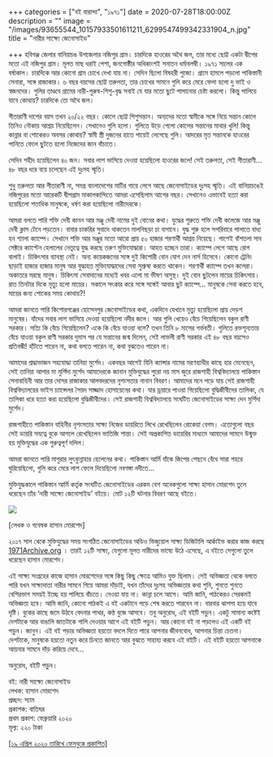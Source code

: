 +++
categories = ["বই বারান্দা", "১৯৭১"]
date = 2020-07-28T18:00:00Z
description = ""
image = "/images/93655544_10157933501611211_6299547499342331904_n.jpg"
title = "নারীর সাক্ষ্যে জেনোসাইড"

+++
হবিগঞ্জ জেলার বানিয়াচঙ উপজেলার নজিপুর গ্রাম। চারদিকে হাওরের অথৈ জল, তার মধ্যে ছোট্ট একটা দ্বীপের মতো এই নজিপুর গ্রাম। মূলত মাছ ধরাই পেশা, জনগোষ্ঠীর অধিকাংশই সনাতন ধর্মাবলম্বী। ১৯৭১ সালের এক বর্ষাকাল। চারদিকে আর কোনো গ্রাম চোখে দেখা যায় না। সেদিন ছিলো বিষহরী পুজো। গ্রামে হামলে পড়লো পাকিস্তানী সেনারা, সঙ্গে রাজাকার। ৬ বছর বয়সের ছোট্ট তরুলতা, তার চোখের সামনে গুলি করে মেরে ফেলা হলো দু ভাই ও স্বজনদের। গুলির তাণ্ডবে গ্রামের নারী-পুরুষ-শিশু-বৃদ্ধ সবাই যে যার মতো ছুটে পালানোর চেষ্টা করলো। কিন্তু পালিয়ে যাবে কোথায়? চারদিকে তো অথৈ জল।  
  
গীতারাণী দাশের বয়স তখন ২০/২২ বছর। কোলে ছোট্ট শিশুসন্তান। অন্যদের মতো স্বামীকে সঙ্গে নিয়ে সন্তান কোলে তিনিও নৌকায় আশ্রয় নিয়েছিলেন। সেখানেও গুলি হলো। গুলিতে উড়ে গেলো কোলের সন্তানের মাথার খুলি! কিন্তু কান্নার বা শোকেরও অবসর কোথায়? স্বামী স্ত্রী দুজনের হাতে পায়েই লেগেছে গুলি। আদরের মৃত সন্তানকে হাওরের পানিতে ফেলে ছুটতে হলো নিজেদের জান বাঁচাতে।  
  
সেদিন শহীদ হয়েছিলেন ৪০ জন। সবার লাশ ভাসিয়ে দেওয়া হয়েছিলো হাওরের জলে! সেই তরুলতা, সেই গীতারাণী... ৪৮ বছর ধরে বয়ে চলেছেন এই দুঃসহ স্মৃতি।  
  
শুধু তরুলতা আর গীতারাণী না, সমগ্র বাংলাদেশের মাটির গায়ে লেগে আছে জেনোসাইডের দুঃসহ স্মৃতি। এই বানিয়াচঙেই নজিপুরের মতো আরেকটি দ্বীপগ্রাম মাকালকান্দিতে আমরা এসেছিলাম আগের বছর। সেখানেও এভাবেই হত্যা করা হয়েছিলো শতাধিক মানুষকে, ধর্ষণ করা হয়েছিলো নারীদেরকে।  
  
আমরা বলতে পারি শক্তি দেবী কানন আর মঞ্জু দেবী নামের দুই বোনের কথা। যুদ্ধের শুরুতে শক্তি দেবী কলেজে আর মঞ্জু দেবী ক্লাস টেনে পড়তেন। বাবার চাকরির সুবাদে থাকতেন মালনিছড়া চা বাগানে। যুদ্ধ শুরু হলে সপরিবারে পালাতে বাধ্য হন শ্যালা ক্যাম্পে। সেখানে শক্তি আর মঞ্জুর মতো আরো প্রায় ৫০ হাজার শরণার্থী আশ্রয় নিয়েছে। পাশেই বাঁশতলা সাব সেক্টরে ক্যাপ্টেন হেলালের নেতৃত্বে যুদ্ধ করছে তরুণ মুক্তিযোদ্ধারা। আহত হচ্ছেন তারা। ক্যাম্পে লেগে আছে রোগ বালাই। চিকিৎসার ব্যাবস্থা নেই। অন্য কয়েকজনের সঙ্গে দুই কিশোরী বোন যোগ দেন নার্স হিসেবে। কোনো ট্রেনিং ছাড়াই হাজার হাজার মানুষ আর যুদ্ধাহত মুক্তিযোদ্ধাদের সেবা সুশ্রুষা করতে থাকেন। শরণার্থী ক্যাম্পে তখন কলেরা। অকাতরে মরছে মানুষ। চিকিৎসা সেবাদানের মধ্যেই খবর এলো মা ভীষণ অসুস্থ। দুই বোন ছুটলেন মায়ের চিকিৎসায়। রাত তিনটার দিকে মৃত্যু হলো মায়ের। সকালে সৎকার করে সঙ্গে সঙ্গেই আবার ছুট ক্যাম্পে... মানুষকে সেবা করতে হবে, মায়ের জন্য শোকের সময় কোথায়?!  
  
আমরা জানতে পারি কিশোরগঞ্জের হোসেনপুর জেনোসাইডের কথা, একদিনে যেখানে মৃত্যু হয়েছিলো প্রায় দেড়শ মানুষের। যাঁদের সবার লাশ ভাসিয়ে দেওয়া হয়েছিলো নদীর জলে। আর গুলি খেয়েও বেঁচে গিয়েছিলেন বকুল রাণী সরকার। সত্যি কি বেঁচে গিয়েছিলেন? একে কি বেঁচে যাওয়া বলে? তখন তিনি ৮ মাসের গর্ভবতী। গুলিতে রক্তশূন্যতায় বেঁচে যাওয়া বকুল রাণী সরকার দুমাস পর যে সন্তানের জন্ম দিলেন, সেই লাভলী রাণী সরকার এই ৪৮ বছর বয়সেও প্রতিবন্ধী! হাঁটতে পারেন না, কথা বলতে পারেন না, কথা বুঝতেও পারেন না।  
  
আমাদের শ্রদ্ধাভাজন সহযোদ্ধা তানিয়া মুর্শেদ। একবছর আগেই যিনি ক্যান্সার নামের মরণব্যাধীর কাছে হার মেনেছেন, সেই তানিয়া আপার মা মুর্শিদা মুর্শেদ আমাদেরকে জানান মুক্তিযুদ্ধের পুরো নয় মাস জুরে রাজশাহী বিশ্ববিদ্যালয়ে পাকিস্তান সেনাবাহিনী আর তার দোসর রাজাকার আলবদরদের নৃশংসতার নানান বিবরণ। আমাদের মনে পড়ে যায় সেই রাজশাহী বিশ্ববিদ্যালয়ের ভাইস চ্যান্সেলর সৈয়দ সাজ্জাদ হোসায়েনের কথা। যার ড্রয়ারে পাওয়া গিয়েছিলো বুদ্ধিজীবীদের তালিকা, যে তালিকা ধরে হত্যা করা হয়েছিলো বুদ্ধিজীবীদের। সেই রাজশাহী বিশ্ববিদ্যালয়ে সংঘটিত জেনোসাইডের সাক্ষ্য দেন মুর্শিদা মুর্শেদ।  
  
রাজশাহীতে পাকিস্তান বাহিনীর নৃশংসতার সাক্ষ্য নিজের ডায়রিতে লিখে রেখেছিলেন রোকেয়া বেগম। এতোগুলো বছর সেই ডায়রি সযত্নে বুকে আগলে রেখেছিলেন ভাতিজি শান্তা। সেই অপ্রকাশিত ডায়েরির মাধ্যমে আমাদের সামনে উন্মুক্ত হয় মুক্তিযুদ্ধের এক গুরুত্বপূর্ণ দলিল।  
  
আমরা জানতে পারি মাগুরার লুৎফুন্নাহার হেলেনের কথা। পাকিস্তান আর্মি যাঁকে জিপের পেছনে বেঁধে সারা শহরে ঘুরিয়েছিলো, গুলি করে মেরে লাশ ফেলে দিয়েছিলো নবগঙ্গা নদীতে...  
  
মুক্তিযুদ্ধকালে পাকিস্তান আর্মি কর্তৃক সংঘটিত জেনোসাইডের এরকম বেশ অনেকগুলো সাক্ষ্য হাসান মোরশেদ তুলে ধরেছেন তাঁর ‘নারী সাক্ষ্যে জেনোসাইড’ বইয়ে। মোট ১২টি ঘটনার বিবরণ আছে বইতে।  
  
![](/images/94889259_10157868474605783_3769210801584340992_o.jpg)

\[লেখক ও গবেষক হাসান মোরশেদ\]

২০১৭ সাল থেকে মুক্তিযুদ্ধের সময় সংগঠিত জেনোসাইডের অডিও ভিজ্যুয়াল সাক্ষ্য ডিজিটালি আর্কাইভ করার কাজ করছে [1971Archive.org](http://1971archive.org/?fbclid=IwAR1qxP-TyjOlAauErRig8xKxjaxp2eWshkv3sQaGVRpHmkLcKP1RzbBSvDI) । তারই ১২টি সাক্ষ্য, যেগুলো মূলত নারীদের ভাষ্যে উঠে এসেছে, এ বইতে সেগুলো তুলে ধরেছেন হাসান মোরশেদ।  
  
এই সাক্ষ্য সংগ্রহের কাজে হাসান মোরশেদের সঙ্গে কিছু কিছু ক্ষেত্রে আমিও যুক্ত ছিলাম। সেই অভিজ্ঞতা থেকে বলতে পারি যখন সাক্ষ্যদাতা নারীর সামনে গিয়ে আমরা দাঁড়াই, যখন তাঁদের দুঃসহ অভিজ্ঞতার কথা শুনি, শুনতে শুনতে বেশিরভাগ সময়ই ইচ্ছে হয় পালিয়ে বাঁচতে। নেওয়া যায় না। কান্না চলে আসে। আমি জানি, পাঠকেরও সেরকমই অভিজ্ঞতা হবে। আমি জানি, কোনো পাঠকই এ বই একটানে পড়ে শেষ করতে পারবেন না। বারবার ঝাপসা হয়ে যাবে দৃষ্টি। বুকের কাছে জমে উঠবে বেদনার পাথর, কণ্ঠ বুজে আসবে। তবু অনুরোধ, এই বইটি পড়ুন। একটু সামান্য কষ্টেই দেশটাকে আর বাঙালি জাতটাকে গালি দেওয়ার আগে এই বইটি পড়ুন। আর কোনো বই না পড়লেও এই একটি বই পড়ুন। জানুন। এই বই পড়ার অভিজ্ঞতা হয়তো বদলে দিতে পারে আপনার জীবনবোধ, আপনার চিন্তা চেতনা। দেশটাকে, মানুষকে হয়তো নতুন করে চিনতে জানতে আর বুঝতে সাহায্য করবে এই বইটি। এই বইটি হয়তো আপনাকে আয়নার সামনে দাঁড় করিয়ে দেবে...  
  
অনুরোধ, বইটি পড়ুন।  
  
বই: নারী সাক্ষ্যে জেনোসাইড  
লেখক: হাসান মোরশেদ  
প্রচ্ছদ: স্যাম  
প্রকাশক: বাতিঘর  
প্রথম প্রকাশ: ফেব্রুয়ারি ২০২০  
মূল্য: ২২০ টাকা

[\[১৯ এপ্রিল ২০২০ তারিখে ফেসবুকে প্রকাশিত\]](https://www.facebook.com/photo.php?fbid=10157933501606211&set=a.10157874807236211&type=3&theater)